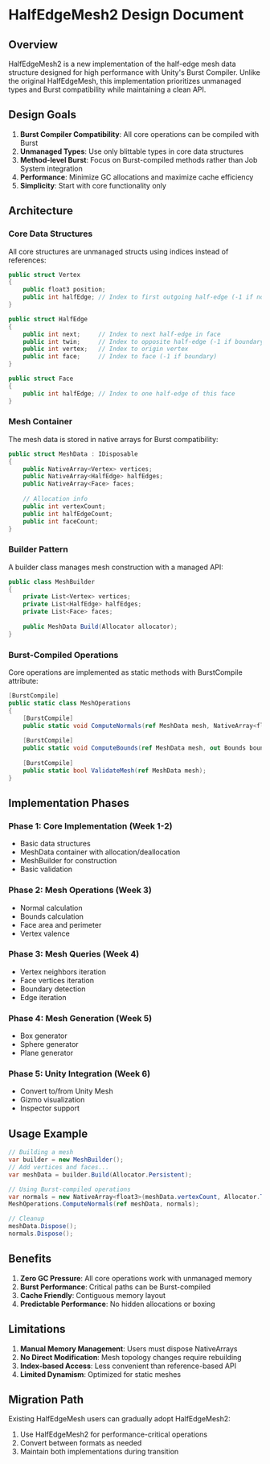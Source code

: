 # HalfEdgeMesh2 Design Document

## Overview

HalfEdgeMesh2 is a new implementation of the half-edge mesh data structure designed for high performance with Unity's Burst Compiler. Unlike the original HalfEdgeMesh, this implementation prioritizes unmanaged types and Burst compatibility while maintaining a clean API.

## Design Goals

1. **Burst Compiler Compatibility**: All core operations can be compiled with Burst
2. **Unmanaged Types**: Use only blittable types in core data structures
3. **Method-level Burst**: Focus on Burst-compiled methods rather than Job System integration
4. **Performance**: Minimize GC allocations and maximize cache efficiency
5. **Simplicity**: Start with core functionality only

## Architecture

### Core Data Structures

All core structures are unmanaged structs using indices instead of references:

```csharp
public struct Vertex
{
    public float3 position;
    public int halfEdge; // Index to first outgoing half-edge (-1 if none)
}

public struct HalfEdge
{
    public int next;     // Index to next half-edge in face
    public int twin;     // Index to opposite half-edge (-1 if boundary)
    public int vertex;   // Index to origin vertex
    public int face;     // Index to face (-1 if boundary)
}

public struct Face
{
    public int halfEdge; // Index to one half-edge of this face
}
```

### Mesh Container

The mesh data is stored in native arrays for Burst compatibility:

```csharp
public struct MeshData : IDisposable
{
    public NativeArray<Vertex> vertices;
    public NativeArray<HalfEdge> halfEdges;
    public NativeArray<Face> faces;
    
    // Allocation info
    public int vertexCount;
    public int halfEdgeCount;
    public int faceCount;
}
```

### Builder Pattern

A builder class manages mesh construction with a managed API:

```csharp
public class MeshBuilder
{
    private List<Vertex> vertices;
    private List<HalfEdge> halfEdges;
    private List<Face> faces;
    
    public MeshData Build(Allocator allocator);
}
```

### Burst-Compiled Operations

Core operations are implemented as static methods with BurstCompile attribute:

```csharp
[BurstCompile]
public static class MeshOperations
{
    [BurstCompile]
    public static void ComputeNormals(ref MeshData mesh, NativeArray<float3> normals);
    
    [BurstCompile]
    public static void ComputeBounds(ref MeshData mesh, out Bounds bounds);
    
    [BurstCompile]
    public static bool ValidateMesh(ref MeshData mesh);
}
```

## Implementation Phases

### Phase 1: Core Implementation (Week 1-2)
- Basic data structures
- MeshData container with allocation/deallocation
- MeshBuilder for construction
- Basic validation

### Phase 2: Mesh Operations (Week 3)
- Normal calculation
- Bounds calculation
- Face area and perimeter
- Vertex valence

### Phase 3: Mesh Queries (Week 4)
- Vertex neighbors iteration
- Face vertices iteration
- Boundary detection
- Edge iteration

### Phase 4: Mesh Generation (Week 5)
- Box generator
- Sphere generator
- Plane generator

### Phase 5: Unity Integration (Week 6)
- Convert to/from Unity Mesh
- Gizmo visualization
- Inspector support

## Usage Example

```csharp
// Building a mesh
var builder = new MeshBuilder();
// Add vertices and faces...
var meshData = builder.Build(Allocator.Persistent);

// Using Burst-compiled operations
var normals = new NativeArray<float3>(meshData.vertexCount, Allocator.Temp);
MeshOperations.ComputeNormals(ref meshData, normals);

// Cleanup
meshData.Dispose();
normals.Dispose();
```

## Benefits

1. **Zero GC Pressure**: All core operations work with unmanaged memory
2. **Burst Performance**: Critical paths can be Burst-compiled
3. **Cache Friendly**: Contiguous memory layout
4. **Predictable Performance**: No hidden allocations or boxing

## Limitations

1. **Manual Memory Management**: Users must dispose NativeArrays
2. **No Direct Modification**: Mesh topology changes require rebuilding
3. **Index-based Access**: Less convenient than reference-based API
4. **Limited Dynamism**: Optimized for static meshes

## Migration Path

Existing HalfEdgeMesh users can gradually adopt HalfEdgeMesh2:
1. Use HalfEdgeMesh2 for performance-critical operations
2. Convert between formats as needed
3. Maintain both implementations during transition